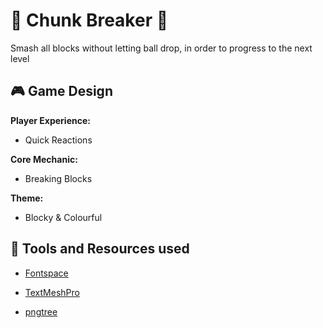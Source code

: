 # :sparkler: Chunk Breaker :sparkler:

Smash all blocks without letting ball drop, in order to progress to the next level
 
## :video_game: Game Design

**Player Experience:**

- Quick Reactions

**Core Mechanic:**

- Breaking Blocks

**Theme:**

- Blocky & Colourful

## :link: Tools and Resources used 

- [Fontspace](https://www.fontspace.com/)

- [TextMeshPro](https://docs.unity3d.com/Packages/com.unity.textmeshpro@1.2/manual/index.html)

- [pngtree](https://pngtree.com/)
